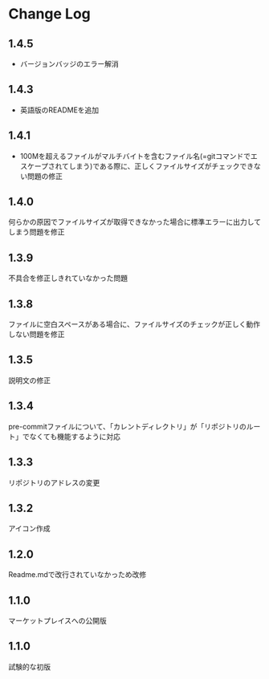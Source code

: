# Change Log

## 1.4.5

- バージョンバッジのエラー解消

## 1.4.3

- 英語版のREADMEを追加

## 1.4.1

- 100Mを超えるファイルがマルチバイトを含むファイル名(=gitコマンドでエスケープされてしまう)である際に、正しくファイルサイズがチェックできない問題の修正

## 1.4.0

何らかの原因でファイルサイズが取得できなかった場合に標準エラーに出力してしまう問題を修正

## 1.3.9

不具合を修正しきれていなかった問題

## 1.3.8

ファイルに空白スペースがある場合に、ファイルサイズのチェックが正しく動作しない問題を修正

## 1.3.5

説明文の修正

## 1.3.4

pre-commitファイルについて、「カレントディレクトリ」が「リポジトリのルート」でなくても機能するように対応

## 1.3.3

リポジトリのアドレスの変更

## 1.3.2

アイコン作成

## 1.2.0

Readme.mdで改行されていなかっため改修

## 1.1.0

マーケットプレイスへの公開版

## 1.1.0

試験的な初版